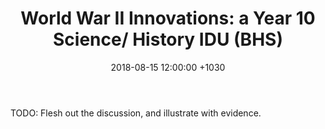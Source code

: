 ﻿---
layout: post
title:  "World War II Innovations: a Year 10 Science/ History IDU (BHS)"
date:   2018-08-15 12:00:00 +1030
categories: MTeach bhsPlacement yr10science
acara: [ACSHE192, ACSHE230, ACSIS206, ACSIS208]
---




TODO: Flesh out the discussion, and illustrate with evidence.






 







